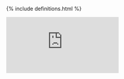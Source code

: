 <!-- BEGIN MUNGE: UNVERSIONED_WARNING -->


<!-- END MUNGE: UNVERSIONED_WARNING -->
<!-- needed for gh-pages to render html files when imported -->
{% include definitions.html %}

<!-- BEGIN MUNGE: IS_VERSIONED -->
<!-- TAG IS_VERSIONED -->
<!-- END MUNGE: IS_VERSIONED -->




<!-- BEGIN MUNGE: GENERATED_ANALYTICS -->
[![Analytics](https://kubernetes-site.appspot.com/UA-36037335-10/GitHub/docs/api-reference/extensions/v1beta1/definitions.md?pixel)]()
<!-- END MUNGE: GENERATED_ANALYTICS -->
